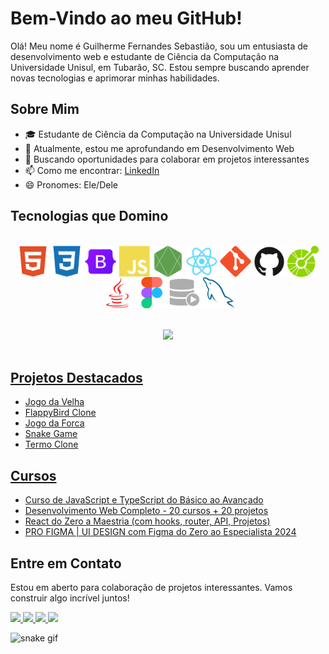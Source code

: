# Bem-Vindo ao meu GitHub!

Olá! Meu nome é Guilherme Fernandes Sebastião, sou um entusiasta de desenvolvimento web e estudante de Ciência da Computação na Universidade Unisul, em Tubarão, SC. Estou sempre buscando aprender novas tecnologias e aprimorar minhas habilidades.

## Sobre Mim

- 🎓 Estudante de Ciência da Computação na Universidade Unisul
- 🌱 Atualmente, estou me aprofundando em Desenvolvimento Web
- 💼 Buscando oportunidades para colaborar em projetos interessantes
- 📫 Como me encontrar: [LinkedIn](https://www.linkedin.com/in/guilherme-sebastiao/)
- 😄 Pronomes: Ele/Dele

## Tecnologias que Domino

<br>
<div align="center">   
    <img align="center" alt="Gui-html" height="50" width="50" src="https://raw.githubusercontent.com/devicons/devicon/6910f0503efdd315c8f9b858234310c06e04d9c0/icons/html5/html5-plain.svg">
    <img align="center" alt="Gui-css" height="50" width="50" src="https://raw.githubusercontent.com/devicons/devicon/6910f0503efdd315c8f9b858234310c06e04d9c0/icons/css3/css3-plain.svg">
    <img align="center" alt="Gui-bootstrap" height="50" width="50" src="https://raw.githubusercontent.com/devicons/devicon/6910f0503efdd315c8f9b858234310c06e04d9c0/icons/bootstrap/bootstrap-original.svg">
    <img align="center" alt="Gui-javascript" height="50" width="50" src="https://raw.githubusercontent.com/devicons/devicon/6910f0503efdd315c8f9b858234310c06e04d9c0/icons/javascript/javascript-plain.svg">
    <img align="center" alt="Gui-nodejs" height="50" width="50" src="https://raw.githubusercontent.com/devicons/devicon/6910f0503efdd315c8f9b858234310c06e04d9c0/icons/nodejs/nodejs-plain.svg">
    <img align="center" alt="Gui-react" height="50" width="50" src="https://raw.githubusercontent.com/devicons/devicon/6910f0503efdd315c8f9b858234310c06e04d9c0/icons/react/react-original.svg">
    <img align="center" alt="Gui-git" height="50" width="50" src="https://raw.githubusercontent.com/devicons/devicon/6910f0503efdd315c8f9b858234310c06e04d9c0/icons/git/git-plain.svg">
    <img align="center" alt="Gui-github" height="50" width="50" src="https://github.com/devicons/devicon/blob/master/icons/github/github-original.svg">
    <img align="center" alt="Gui-apirest" height="50" width="50" src="https://github.com/devicons/devicon/blob/master/icons/openapi/openapi-plain.svg">
    <img align="center" alt="Gui-java" height="50" width="50" src="https://raw.githubusercontent.com/devicons/devicon/6910f0503efdd315c8f9b858234310c06e04d9c0/icons/java/java-plain.svg">
    <img align="center" alt="Gui-figma" height="50" width="50" src="https://raw.githubusercontent.com/devicons/devicon/6910f0503efdd315c8f9b858234310c06e04d9c0/icons/figma/figma-original.svg">
    <img align="center" alt="Gui-sql" height="50" width="50" src="https://raw.githubusercontent.com/devicons/devicon/6910f0503efdd315c8f9b858234310c06e04d9c0/icons/sqldeveloper/sqldeveloper-plain.svg">
    <img align="center" alt="Gui-mysql" height="50" width="50" src="https://github.com/devicons/devicon/blob/master/icons/mysql/mysql-original.svg">
</div>
<br>
<br>
<div align="center">
  <a href="https://github.com/guisebastiao">
  <img height="150em" src="https://github-readme-stats.vercel.app/api/top-langs/?username=guisebastiao&layout=compact&langs_count=7&theme=radical"/>
</div>
<br>

## Projetos Destacados

- Jogo da Velha
- FlappyBird Clone
- Jogo da Forca
- Snake Game
- Termo Clone

## Cursos

- [Curso de JavaScript e TypeScript do Básico ao Avançado](https://www.udemy.com)
- [Desenvolvimento Web Completo - 20 cursos + 20 projetos](https://www.udemy.com)
- [React do Zero a Maestria (com hooks, router, API, Projetos)](https://www.udemy.com)
- [PRO FIGMA | UI DESIGN com Figma do Zero ao Especialista 2024](https://www.udemy.com)

## Entre em Contato

Estou em aberto para colaboração de projetos interessantes. Vamos construir algo incrível juntos!

<div>
    <a href="https://www.linkedin.com/in/guilherme-sebastiao/" target="_blank">
        <img src="https://img.shields.io/badge/LinkedIn-0077B5?style=for-the-badge&logo=linkedin&logoColor=white" target="_blank">
    </a>
    <a href="https://wa.me/+5551994155941" target="_blank">
        <img src="https://img.shields.io/badge/WhatsApp-25D366?style=for-the-badge&logo=whatsapp&logoColor=white" target="_blank">
    </a>
    <a href="https://www.instagram.com/guisebastiao_/" target="_blank">
        <img src="https://img.shields.io/badge/-Instagram-%23E4405F?style=for-the-badge&logo=instagram&logoColor=white" target="_blank">
    </a>
    <a href="mailto:guilhermesebastiaou.u@gmail.com">
        <img src="https://img.shields.io/badge/-Gmail-%23333?style=for-the-badge&logo=gmail&logoColor=white" target="_blank">
    </a>
</div>

![snake gif](https://github.com/guisebastiao/guisebastiao/blob/output/github-contribution-grid-snake.svg)
